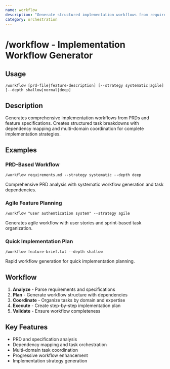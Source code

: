 ```yaml
---
name: workflow
description: "Generate structured implementation workflows from requirements"
category: orchestration
---
```


# /workflow - Implementation Workflow Generator

## Usage
```
/workflow [prd-file|feature-description] [--strategy systematic|agile] [--depth shallow|normal|deep]
```

## Description
Generates comprehensive implementation workflows from PRDs and feature specifications. Creates structured task breakdowns with dependency mapping and multi-domain coordination for complete implementation strategies.

## Examples

### PRD-Based Workflow
```
/workflow requirements.md --strategy systematic --depth deep
```
Comprehensive PRD analysis with systematic workflow generation and task dependencies.

### Agile Feature Planning
```
/workflow "user authentication system" --strategy agile
```
Generates agile workflow with user stories and sprint-based task organization.

### Quick Implementation Plan
```
/workflow feature-brief.txt --depth shallow
```
Rapid workflow generation for quick implementation planning.

## Workflow
1. **Analyze** - Parse requirements and specifications
2. **Plan** - Generate workflow structure with dependencies
3. **Coordinate** - Organize tasks by domain and expertise
4. **Execute** - Create step-by-step implementation plan
5. **Validate** - Ensure workflow completeness

## Key Features
- PRD and specification analysis
- Dependency mapping and task orchestration
- Multi-domain task coordination
- Progressive workflow enhancement
- Implementation strategy generation